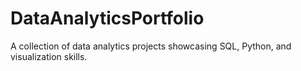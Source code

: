 # DataAnalyticsPortfolio
A collection of data analytics projects showcasing SQL, Python, and visualization skills.
